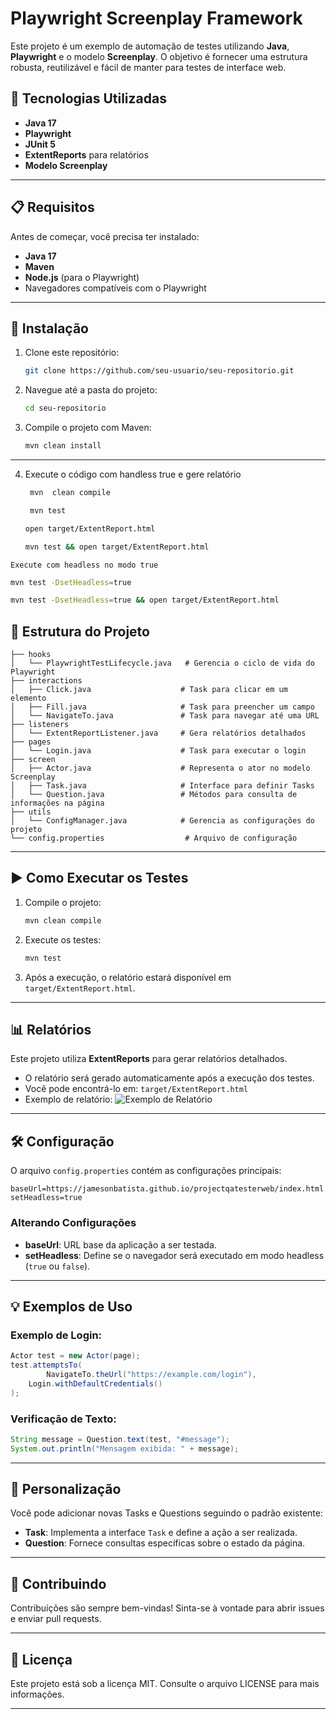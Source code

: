 # Playwright Screenplay Framework

Este projeto é um exemplo de automação de testes utilizando **Java**, **Playwright** e o modelo **Screenplay**. O objetivo é fornecer uma estrutura robusta, reutilizável e fácil de manter para testes de interface web.

## 🚀 Tecnologias Utilizadas
- **Java 17**
- **Playwright**
- **JUnit 5**
- **ExtentReports** para relatórios
- **Modelo Screenplay**

---

## 📋 Requisitos
Antes de começar, você precisa ter instalado:
- **Java 17**
- **Maven**
- **Node.js** (para o Playwright)
- Navegadores compatíveis com o Playwright

---

## 🔧 Instalação
1. Clone este repositório:
   ```bash
   git clone https://github.com/seu-usuario/seu-repositorio.git
   ```
2. Navegue até a pasta do projeto:
   ```bash
   cd seu-repositorio
   ```

3. Compile o projeto com Maven:
   ```bash
   mvn clean install
   ```
---
4. Execute o código com handless true e gere relatório

   ```bash
    mvn  clean compile
   ```

   ```bash
    mvn test
   ```
   
   ```bash
   open target/ExtentReport.html
   ```

   ```bash
   mvn test && open target/ExtentReport.html
   ```
   
`Execute com headless no modo true`

```bash
mvn test -DsetHeadless=true
```
```bash
mvn test -DsetHeadless=true && open target/ExtentReport.html

```


## 📂 Estrutura do Projeto
```
├── hooks
│   └── PlaywrightTestLifecycle.java   # Gerencia o ciclo de vida do Playwright
├── interactions
│   ├── Click.java                    # Task para clicar em um elemento
│   ├── Fill.java                     # Task para preencher um campo
│   └── NavigateTo.java               # Task para navegar até uma URL
├── listeners
│   └── ExtentReportListener.java     # Gera relatórios detalhados
├── pages
│   └── Login.java                    # Task para executar o login
├── screen
│   ├── Actor.java                    # Representa o ator no modelo Screenplay
│   ├── Task.java                     # Interface para definir Tasks
│   └── Question.java                 # Métodos para consulta de informações na página
├── utils
│   └── ConfigManager.java            # Gerencia as configurações do projeto
└── config.properties                  # Arquivo de configuração
```
---

## ▶️ Como Executar os Testes

1. Compile o projeto:
   ```bash
   mvn clean compile
   ```
2. Execute os testes:
   ```bash
   mvn test
   ```
3. Após a execução, o relatório estará disponível em `target/ExtentReport.html`.
---

## 📊 Relatórios
Este projeto utiliza **ExtentReports** para gerar relatórios detalhados.
- O relatório será gerado automaticamente após a execução dos testes.
- Você pode encontrá-lo em: `target/ExtentReport.html`
- Exemplo de relatório:
  ![Exemplo de Relatório](https://i.imgur.com/example.png)
---

## 🛠 Configuração
O arquivo `config.properties` contém as configurações principais:
```properties
baseUrl=https://jamesonbatista.github.io/projectqatesterweb/index.html
setHeadless=true
```
### Alterando Configurações
- **baseUrl**: URL base da aplicação a ser testada.
- **setHeadless**: Define se o navegador será executado em modo headless (`true` ou `false`).

---

## 💡 Exemplos de Uso
### Exemplo de Login:
```java
Actor test = new Actor(page);
test.attemptsTo(
        NavigateTo.theUrl("https://example.com/login"),
    Login.withDefaultCredentials()
);
```
### Verificação de Texto:
```java
String message = Question.text(test, "#message");
System.out.println("Mensagem exibida: " + message);
```
---

## 🔄 Personalização
Você pode adicionar novas Tasks e Questions seguindo o padrão existente:
- **Task**: Implementa a interface `Task` e define a ação a ser realizada.
- **Question**: Fornece consultas específicas sobre o estado da página.

---

## 📝 Contribuindo
Contribuições são sempre bem-vindas! Sinta-se à vontade para abrir issues e enviar pull requests.

---

## 📄 Licença
Este projeto está sob a licença MIT. Consulte o arquivo LICENSE para mais informações.

---
